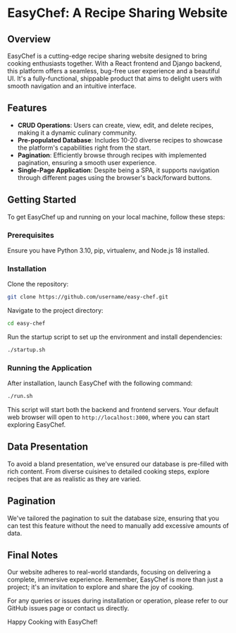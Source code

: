# EasyChef: A Recipe Sharing Website

## Overview

EasyChef is a cutting-edge recipe sharing website designed to bring cooking enthusiasts together. With a React frontend and Django backend, this platform offers a seamless, bug-free user experience and a beautiful UI. It's a fully-functional, shippable product that aims to delight users with smooth navigation and an intuitive interface.

## Features

- **CRUD Operations**: Users can create, view, edit, and delete recipes, making it a dynamic culinary community.
- **Pre-populated Database**: Includes 10-20 diverse recipes to showcase the platform's capabilities right from the start.
- **Pagination**: Efficiently browse through recipes with implemented pagination, ensuring a smooth user experience.
- **Single-Page Application**: Despite being a SPA, it supports navigation through different pages using the browser's back/forward buttons.

## Getting Started

To get EasyChef up and running on your local machine, follow these steps:

### Prerequisites

Ensure you have Python 3.10, pip, virtualenv, and Node.js 18 installed.

### Installation

Clone the repository:

```bash
git clone https://github.com/username/easy-chef.git
```

Navigate to the project directory:

```bash
cd easy-chef
```

Run the startup script to set up the environment and install dependencies:

```bash
./startup.sh
```

### Running the Application

After installation, launch EasyChef with the following command:

```bash
./run.sh
```

This script will start both the backend and frontend servers. Your default web browser will open to `http://localhost:3000`, where you can start exploring EasyChef.

## Data Presentation

To avoid a bland presentation, we've ensured our database is pre-filled with rich content. From diverse cuisines to detailed cooking steps, explore recipes that are as realistic as they are varied.

## Pagination

We've tailored the pagination to suit the database size, ensuring that you can test this feature without the need to manually add excessive amounts of data.

## Final Notes

Our website adheres to real-world standards, focusing on delivering a complete, immersive experience. Remember, EasyChef is more than just a project; it's an invitation to explore and share the joy of cooking.

For any queries or issues during installation or operation, please refer to our GitHub issues page or contact us directly.

Happy Cooking with EasyChef!
